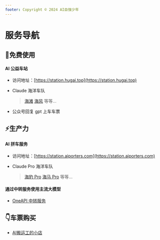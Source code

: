 ```yaml
---
footer: Copyright © 2024 AI自强少年
---
```


# 服务导航

## 🎁免费使用 

#### AI 公益车站

- 访问地址：[https://station.hugai.top](https://station.hugai.top)

- Claude 海洋车队 

    > [海滩](https://haitan.hugai.top) [海风](https://haifeng.hugai.top) 等等... 
     
- 公众号回复 gpt 上车车票

## ⚡生产力

#### AI 拼车服务

- 访问地址：[https://station.aiporters.com](https://station.aiporters.com)

- Claude Pro 海洋车队

    > [海豹 Pro](https://haibaopro.aiporters.com/) [海马 Pro](https://haimapro.aiporters.com/) 等等...


#### 通过中转服务使用主流大模型

- [OneAPI 中转服务](https://one-api.aiporters.com)

## 👇车票购买

- [AI搬运工的小店](https://smallshop.wehugai.com)
